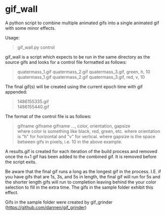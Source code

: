# gif_wall
A python script to combine multiple animated gifs into a single animated gif with some minor effects.

Usage:

>gif_wall.py control<br>

gif_wall is a script which expects to be run in the same directory as the source gifs and looks for a control file formatted as follows:

>quatermass_1.gif quatermass_2.gif quatermass_3.gif, green, h, 10<br>
>quatermass_1.gif quatermass_2.gif quatermass_3.gif, red, v, 10<br>


The final gif(s) will be created using the current epoch time with gif appended:

> 1486155335.gif<br>
> 1486155440.gif<br>

The format of the control file is as follows:

> gifname gifname gifname ..., color, orientation, gapsize<br>
> where color is something like black, red, green, etc.
> where orientation is "h" for horizontal and "v" for vertical.
> where gapsize is the space between gifs in pixels, i.e. 10 in the above example.

A results.gif is created for each iteration of the build process and removed once the n+1 gif has been added to the combined gif.  It is removed before the script exits.

Be aware that the final gif runs a long as the longest gif in the process.  I.E. if you have gifs that are 1s, 3s, and 5s in length, the final gif will run for 5s and the shorter length gifs will run to completion leaving behind the your color selection to fill in the extra time.  The gifs in the sample folder exhibit this effect.

Gifs in the sample folder were created by gif_grinder (https://github.com/dannen/gif_grinder)
